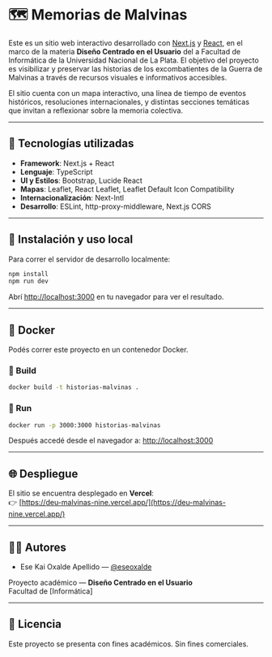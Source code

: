 # 🗺️ Memorias de Malvinas

Este es un sitio web interactivo desarrollado con [Next.js](https://nextjs.org/) y [React](https://reactjs.org/), en el marco de la materia **Diseño Centrado en el Usuario** del a Facultad de Informática de la Universidad Nacional de La Plata. El objetivo del proyecto es visibilizar y preservar las historias de los excombatientes de la Guerra de Malvinas a través de recursos visuales e informativos accesibles.

El sitio cuenta con un mapa interactivo, una línea de tiempo de eventos históricos, resoluciones internacionales, y distintas secciones temáticas que invitan a reflexionar sobre la memoria colectiva.

---

## 🚀 Tecnologías utilizadas

- **Framework**: Next.js + React
- **Lenguaje**: TypeScript
- **UI y Estilos**: Bootstrap, Lucide React
- **Mapas**: Leaflet, React Leaflet, Leaflet Default Icon Compatibility
- **Internacionalización**: Next-Intl
- **Desarrollo**: ESLint, http-proxy-middleware, Next.js CORS

---

## 🧪 Instalación y uso local

Para correr el servidor de desarrollo localmente:

```bash
npm install
npm run dev
```

Abrí [http://localhost:3000](http://localhost:3000) en tu navegador para ver el resultado.

---

## 🐳 Docker

Podés correr este proyecto en un contenedor Docker.

### 🔧 Build

```bash
docker build -t historias-malvinas .
```

### 🚀 Run

```bash
docker run -p 3000:3000 historias-malvinas
```

Después accedé desde el navegador a: [http://localhost:3000](http://localhost:3000)

---

## 🌐 Despliegue

El sitio se encuentra desplegado en **Vercel**:  
👉 [https://deu-malvinas-nine.vercel.app/](https://deu-malvinas-nine.vercel.app/)

---

## 🧑‍💻 Autores

- Ese Kai Oxalde Apellido — [@eseoxalde](https://github.com/eseoxalde)

Proyecto académico — **Diseño Centrado en el Usuario**  
Facultad de [Informática]

---

## 📄 Licencia

Este proyecto se presenta con fines académicos. Sin fines comerciales.
